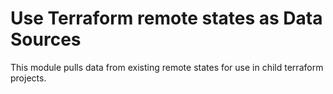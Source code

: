 # Use Terraform remote states as Data Sources

This module pulls data from existing remote states for use in child terraform projects.
